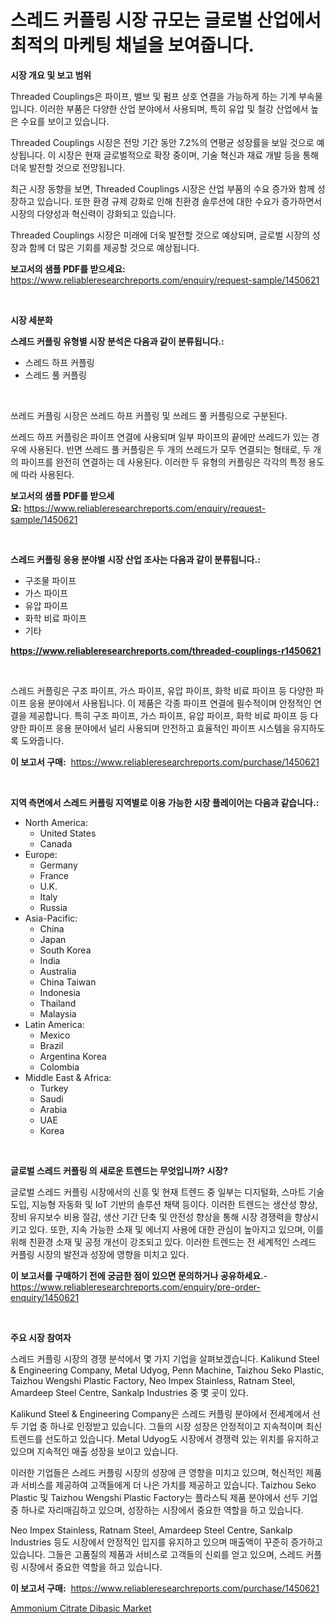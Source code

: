 <p><h1>스레드 커플링 시장 규모는 글로벌 산업에서 최적의 마케팅 채널을 보여줍니다.</h1></p><p><strong>시장 개요 및 보고 범위</strong></p>
<p><p>Threaded Couplings은 파이프, 밸브 및 펌프 상호 연결을 가능하게 하는 기계 부속물입니다. 이러한 부품은 다양한 산업 분야에서 사용되며, 특히 유압 및 철강 산업에서 높은 수요를 보이고 있습니다.</p><p>Threaded Couplings 시장은 전망 기간 동안 7.2%의 연평균 성장률을 보일 것으로 예상됩니다. 이 시장은 현재 글로벌적으로 확장 중이며, 기술 혁신과 재료 개발 등을 통해 더욱 발전할 것으로 전망됩니다.</p><p>최근 시장 동향을 보면, Threaded Couplings 시장은 산업 부품의 수요 증가와 함께 성장하고 있습니다. 또한 환경 규제 강화로 인해 친환경 솔루션에 대한 수요가 증가하면서 시장의 다양성과 혁신력이 강화되고 있습니다.</p><p>Threaded Couplings 시장은 미래에 더욱 발전할 것으로 예상되며, 글로벌 시장의 성장과 함께 더 많은 기회를 제공할 것으로 예상됩니다.</p></p>
<p><strong>보고서의 샘플 PDF를 받으세요:</strong> <a href="https://www.reliableresearchreports.com/enquiry/request-sample/1450621">https://www.reliableresearchreports.com/enquiry/request-sample/1450621</a></p>
<p>&nbsp;</p>
<p><strong>시장 세분화</strong></p>
<p><strong>스레드 커플링 유형별 시장 분석은 다음과 같이 분류됩니다.:</strong></p>
<p><ul><li>스레드 하프 커플링</li><li>스레드 풀 커플링</li></ul></p>
<p>&nbsp;</p>
<p><p>쓰레드 커플링 시장은 쓰레드 하프 커플링 및 쓰레드 풀 커플링으로 구분된다. </p><p>쓰레드 하프 커플링은 파이프 연결에 사용되며 일부 파이프의 끝에만 쓰레드가 있는 경우에 사용된다. 반면 쓰레드 풀 커플링은 두 개의 쓰레드가 모두 연결되는 형태로, 두 개의 파이프를 완전히 연결하는 데 사용된다. 이러한 두 유형의 커플링은 각각의 특정 용도에 따라 사용된다.</p></p>
<p><strong>보고서의 샘플 PDF를 받으세요:</strong>&nbsp;<a href="https://www.reliableresearchreports.com/enquiry/request-sample/1450621">https://www.reliableresearchreports.com/enquiry/request-sample/1450621</a></p>
<p>&nbsp;</p>
<p><strong> 스레드 커플링 응용 분야별 시장 산업 조사는 다음과 같이 분류됩니다.:</strong></p>
<p><ul><li>구조물 파이프</li><li>가스 파이프</li><li>유압 파이프</li><li>화학 비료 파이프</li><li>기타</li></ul></p>
<p><strong><a href="https://www.reliableresearchreports.com/threaded-couplings-r1450621">https://www.reliableresearchreports.com/threaded-couplings-r1450621</a></strong></p>
<p>&nbsp;</p>
<p><p>스레드 커플링은 구조 파이프, 가스 파이프, 유압 파이프, 화학 비료 파이프 등 다양한 파이프 응용 분야에서 사용됩니다. 이 제품은 각종 파이프 연결에 필수적이며 안정적인 연결을 제공합니다. 특히 구조 파이프, 가스 파이프, 유압 파이프, 화학 비료 파이프 등 다양한 파이프 응용 분야에서 널리 사용되며 안전하고 효율적인 파이프 시스템을 유지하도록 도와줍니다.</p></p>
<p><strong>이 보고서 구매:</strong>&nbsp; <a href="https://www.reliableresearchreports.com/purchase/1450621">https://www.reliableresearchreports.com/purchase/1450621</a></p>
<p>&nbsp;</p>
<p><strong>지역 측면에서 스레드 커플링 지역별로 이용 가능한 시장 플레이어는 다음과 같습니다.:</strong></p>
<p><ul>
    <li>
        North America:
        <ul>
            <li>United States</li>
            <li>Canada</li>
        </ul>
    </li>
    <li>
        Europe:
        <ul>
            <li>Germany</li>
            <li>France</li>
            <li>U.K.</li>
            <li>Italy</li>
            <li>Russia</li>
        </ul>
    </li>
    <li>
        Asia-Pacific:
        <ul>
            <li>China</li>
            <li>Japan</li>
            <li>South Korea</li>
            <li>India</li>
            <li>Australia</li>
            <li>China Taiwan</li>
            <li>Indonesia</li>
            <li>Thailand</li>
            <li>Malaysia</li>
        </ul>
    </li>
    <li>
        Latin America:
        <ul>
            <li>Mexico</li>
            <li>Brazil</li>
            <li>Argentina Korea</li>
            <li>Colombia</li>
        </ul>
    </li>
    <li>
        Middle East & Africa:
        <ul>
            <li>Turkey</li>
            <li>Saudi</li>
            <li>Arabia</li>
            <li>UAE</li>
            <li>Korea</li>
        </ul>
    </li>
    </ul></p>
<p>&nbsp;</p>
<p><strong>글로벌 스레드 커플링 의 새로운 트렌드는 무엇입니까? 시장?</strong></p>
<p><p>글로벌 스레드 커플링 시장에서의 신흥 및 현재 트렌드 중 일부는 디지털화, 스마트 기술 도입, 지능형 자동화 및 IoT 기반의 솔루션 채택 등이다. 이러한 트렌드는 생산성 향상, 장비 유지보수 비용 절감, 생산 기간 단축 및 안전성 향상을 통해 시장 경쟁력을 향상시키고 있다. 또한, 지속 가능한 소재 및 에너지 사용에 대한 관심이 높아지고 있으며, 이를 위해 친환경 소재 및 공정 개선이 강조되고 있다. 이러한 트렌드는 전 세계적인 스레드 커플링 시장의 발전과 성장에 영향을 미치고 있다.</p></p>
<p><strong>이 보고서를 구매하기 전에 궁금한 점이 있으면 문의하거나 공유하세요.</strong>- <a href="https://www.reliableresearchreports.com/enquiry/pre-order-enquiry/1450621">https://www.reliableresearchreports.com/enquiry/pre-order-enquiry/1450621</a></p>
<p>&nbsp;</p>
<p><strong>주요 시장 참여자</strong></p>
<p><p>스레드 커플링 시장의 경쟁 분석에서 몇 가지 기업을 살펴보겠습니다. Kalikund Steel & Engineering Company, Metal Udyog, Penn Machine, Taizhou Seko Plastic, Taizhou Wengshi Plastic Factory, Neo Impex Stainless, Ratnam Steel, Amardeep Steel Centre, Sankalp Industries 중 몇 곳이 있다.</p><p>Kalikund Steel & Engineering Company은 스레드 커플링 분야에서 전세계에서 선두 기업 중 하나로 인정받고 있습니다. 그들의 시장 성장은 안정적이고 지속적이며 최신 트렌드를 선도하고 있습니다. Metal Udyog도 시장에서 경쟁력 있는 위치를 유지하고 있으며 지속적인 매출 성장을 보이고 있습니다.</p><p>이러한 기업들은 스레드 커플링 시장의 성장에 큰 영향을 미치고 있으며, 혁신적인 제품과 서비스를 제공하여 고객들에게 더 나은 가치를 제공하고 있습니다. Taizhou Seko Plastic 및 Taizhou Wengshi Plastic Factory는 플라스틱 제품 분야에서 선두 기업 중 하나로 자리매김하고 있으며, 성장하는 시장에서 중요한 역할을 하고 있습니다.</p><p>Neo Impex Stainless, Ratnam Steel, Amardeep Steel Centre, Sankalp Industries 등도 시장에서 안정적인 입지를 유지하고 있으며 매출액이 꾸준히 증가하고 있습니다. 그들은 고품질의 제품과 서비스로 고객들의 신뢰를 얻고 있으며, 스레드 커플링 시장에서 중요한 역할을 하고 있습니다.</p></p>
<p><strong>이 보고서 구매:</strong>&nbsp;&nbsp;<a href="https://www.reliableresearchreports.com/purchase/1450621">https://www.reliableresearchreports.com/purchase/1450621</a></p>
<p><p><a href="https://meowing-canidae-761.notion.site/Ammonium-Citrate-Dibasic-Market-Offers-Provide-Insightful-Data-for-the-Time-Period-from-2024-to-2031-955bda0364a64bc0804662b032f62d03">Ammonium Citrate Dibasic Market</a></p></p>